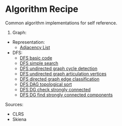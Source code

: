 # Algorithm Recipe
Common algorithm implementations for self reference.

1. Graph:
  - Representation:
      - [Adjacency List](src/org/lahsivjar/graph/AdjList.java)
  - DFS:
      - [DFS basic code](src/org/lahsivjar/graph/dfs/DFS.java)
      - [DFS simple search](src/org/lahsivjar/graph/dfs/SimpleSearch.java)
      - [DFS undirected graph cycle detection](src/org/lahsivjar/graph/dfs/CycleDetectionUndirectedGraph.java)
      - [DFS undirected graph articulation vertices](src/org/lahsivjar/graph/dfs/ArticulationVertices.java)
      - [DFS directed graph edge classification](src/org/lahsivjar/graph/dfs/DirectedGraphEdgeClassification.java)
      - [DFS DAG topological sort](src/org/lahsivjar/graph/dfs/TopologicalSorting.java)
      - [DFS DG check strongly connected](src/org/lahsivjar/graph/dfs/CheckStronglyConnectedGraph.java)
      - [DFS DG find strongly connected components](src/org/lahsivjar/graph/dfs/StronglyConnectedComponent.java)

Sources:
- CLRS
- Skiena
